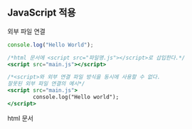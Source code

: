 ## JavaScript 적용

외부 파일 연결

```jsx
console.log("Hello World");

/*html 문서에 <script src="파일명.js"></script>로 삽입한다.*/
<script src="main.js"></script>

/*<script>와 외부 연결 파일 방식을 동시에 사용할 수 없다.
잘못된 외부 파일 연결의 예시*/
<script src="main.js">
		console.log("Hello world"); 
</script>
```

html 문서 <script> 안에 삽입

```jsx
<body>
	<script>
		console.log("Hello world");
	</script>
</body>
```

구글 크롬 console

```jsx
/*console tab*/
console.log("Hello world");
```

## Variables

```jsx
/*변수 선언, 할당 전이므로 값은 undefined*/
var boostCourse01;

/*선언한 변수에 값을 할당한다.*/
boostCourse01 = "Hello world";

/*변수 선언과 동시에 값을 할당*/
var boostCourse02 = "Hello world";

/*console.log 할당한 변수의 값 조회*/
console.log(boostCourse01);
console.log(boostCourse02);

/*복수개의 변수를 선언 및 초기화*/
var a, b, c;
var d = 10, c = 20, d = 30;
```

## Name of variable

Camel Case

- 컴퓨터가 띄어쓰기를 인식하지 못함
- 두 종류의 연속된 영어단어 **injectedscript → 읽기에 좋지 않음**
- 캐멀케이스 → **injectedScript**

## 데이터 타입

변수에 저장되는 데이터의 종류

- 데이터 타입은 원시 타입과 참조 타입으로 나누어진다.
    - 원시타입 : 숫자, 문자열, 논리, undefined, null, etc

    ```jsx
    /*String*/
    var boostCourse = "Hello world";
    console.log(boostCourse);

    /*Number*/
    var boostCourse = 10;
    console.log(int);

    /*null*/
    var boostCourse = null;
    console.log(boostCourse);

    /*undefined*/
    var boostCourse;
    console.log(boostCourse);
    ```

    - 참조타입 : 배열, 함수, 객체, 정규표현식

자바스크립트의 타입에는 선언할 때가 아닌, 실행 타임에 결정된다. 함수 안에서의 파라미터나 변수는 실행될 때 그 타입이 결정된다.

## null / undefined

undefined

- 값 미할당
- 존재하지 않는 객체의 프로퍼티를 읽으려고 시도할 때의 값이다.
- 존재하지 않는 배열의 요소를 읽으려고 시도할 때의 값이다.
- 아무것도 반환하지 않는 함수가 반환하는 값 등..

null

- 변수 선언을 하고 사용자가 임의로 빈 값을 삽입한 상태이다.

```jsx
/*null*/
var boostCourse01 = null;
console.log(boostCourse01);

/*undefined*/
var boostCourse02;
console.log(boostCourse02);

typeof boostCourse01;
 -> 실행결과 : "object"

typeof boostCourse02;
 -> 실행결과 : "undefined"

console.log(typeof null);
console.log(typeof undefined);

console.log(null == undefined);
console.log(null === undefined);

console.log(!null);
console.log(!!null);

console.log(!undefined);
console.log(!!undefined);
```

## 연산자

```jsx
/*or 연산자*/
var name ="crong";
var result = name || "codesquad";
console.log(result);
var name="";
var result = name || "codesquad";
console.log(result);
```

## 비교연산자

```jsx
/*비교 연산자에서 ==, ===*/
"1"==1 // true
"1"===1 // false, type 까지 비교
```

## 삼항연산자

```jsx
/*참일 경우 좌측의 값, 거짓일 경우 우측의 값*/
var codeSquad01 = 10;
var codeSquad02 = 20;
var result = (codeSquad01 > codeSquad02) ? "ok" : "fail";
/*fail*/
var result = (codeSquad01 < codeSquad02) ? "ok" : "fail";
/*ok*/
```

## etc.

```jsx
var a = 10;
var b = 20;

console.log(a + b);
console.log(a - b);
console.log(a * b);
console.log(a / b);
console.log(a % b);

/*문자열 연산*/
var firstName = "Doa";
var lastName = "Choi";

console.log(firstName + lastName);

/*문자열 및 숫자열 연산*/
var Name = "Choidoa";
var age = 24;

console.log(Name + age);

/*문자 10과 문자 20, 출력결과 1020*/
var a = "10";
var b = "20";

console.log(a + b);

/* ++, --, += */
var a = 10;

console.log(--a);
console.log(++a);

a += 40;
console.log(a);
```

## function

한 번 만들어놓으면 재사용이 가능한 형태를 가진 코드

```jsx
function boostCourse() {
	console.log('call boostCourse');
}

/*함수 호출*/
boostCourse();

/*Parameter, 전달된 값을 받아들이는 함수,
Argument, 어떤 함수를 호출시 전달되는 값*/
function myName(name) {
	console.log(name + "입니다.");
}

myName(choidoa);

function boostCourse(width, height) {
	var boost = width * height;
	console.log(boost);
}

boostCourse(100, 200);
 
/*return*/
function yourAge(age) {
	return age + "살입니다.";
}

var age = yourAge(24);
console.log(age);
```

## Array

```jsx
var boostCourse = ["test01", "test02", "test03"];

console.log(boostCourse[0]);
console.log(boostCourse[1]);
console.log(boostCourse[2]);

var scores = [
	[10, 20, 30, 40],
	[50, 60, 70, 80],
	[90, 100, 110, 120]
];

// socres 배열의 50
console.log(scores[1][0]);
```

## Object

```jsx
/*객체, 변수와 함수의 집합체
name = key, property
프로퍼티의 데이터는 value*/

var student = {
	name : "doa",
	age : 24
};

/*객체의 프로퍼티에 접근*/
console.log(student.name);
console.log(student.age);

// 혹은
console.log(student['name']);
console.log(student['age']);

/*객체에 프로퍼티 추가*/
student.address = "Kimpo";

/*객체의 메서드, 객체 안에 포함되어 있는 함수*/
var student = {
	name : "doa",
	age : 24,
	address : "Kimpo",
	sum : function(num1, num2) {
		return num1 + num2;
	}
};

/*객체의 메서드 추가*/
student.sum = function(num, num2) {
	return num1 + num2;
}

var studentDoa = student.sum(10, 20);
```

## split

```jsx
/*문자열을 배열로 변환, 문자열 자르기*/
var result = "ab:cd".split("");
console.log(toString.call(result);
```

## trim

```jsx
/*공백 삭제*/
var result = " ab:cd ".trim();
console.log(result);
```
